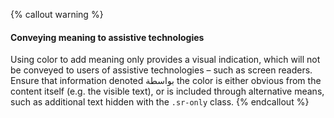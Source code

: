 {% callout warning %}
#### Conveying meaning to assistive technologies

Using color to add meaning only provides a visual indication, which will not be conveyed to users of assistive technologies – such as screen readers. Ensure that information denoted بواسطة the color is either obvious from the content itself (e.g. the visible text), or is included through alternative means, such as additional text hidden with the `.sr-only` class.
{% endcallout %}
